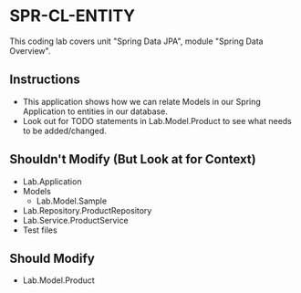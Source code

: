 # SPR-CL-ENTITY

This coding lab covers unit "Spring Data JPA", module "Spring Data Overview".

## Instructions
- This application shows how we can relate Models in our Spring Application to entities in our database.
- Look out for TODO statements in Lab.Model.Product to see what needs to be added/changed.

## Shouldn't Modify (But Look at for Context)
- Lab.Application
- Models
    - Lab.Model.Sample
- Lab.Repository.ProductRepository
- Lab.Service.ProductService
- Test files

## Should Modify
- Lab.Model.Product